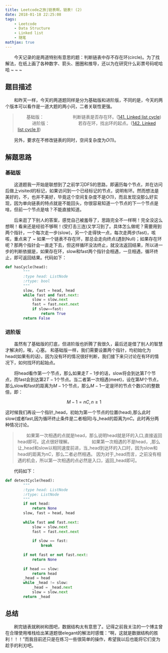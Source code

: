 ```yaml
---
title: Leetcode之旅|链表啊，链表! (2)
date: 2018-01-18 22:25:08
tags:
    - Leetcode
    - Data Structure
    - Linked list
    - 随笔
mathjax: true
---
```


　　今天记录的是两道特别有意思的题：判断链表中存不存在环(circle)。为了找解法，在纸上画了各种数字、箭头、圈圈和推导，还以为在研究什么彩票号码呢哈哈 ~ ~ ~

## 题目描述

　　和昨天一样，今天的两道题同样是分为基础版和进阶版，不同的是，今天的两个版本可以看作是一道大题的两小问，二者关联性更强。

>　　基础版：
> 　　
> 　　　　判断链表是否存在环。([141. Linked list cycle](https://leetcode.com/problems/linked-list-cycle/description//))
> 　
>　　进阶版：
>　　
>　　　　若存在环，找出环的起点。([142. Linked list cycle II](https://leetcode.com/problems/linked-list-cycle-ii/description/))　　 　 　

　　另外，要求在不修改链表的同时，空间复杂度为$O(1)$。

## 解题思路

### 基础版

　　这道题我一开始是联想到了之前学习DFS的思路，即遍历每个节点，并在访问后做上visited的标记，如果访问到一个已经标记的节点，说明有环。然而想法是美好的，不，也并不美好，毕竟这个空间复杂度不是$O(1)$，而且发现没那么好实现，因为单向链表的特点就是不能回头，你很容易知道一个节点的下一个节点是啥，但前一个节点是啥？不能直接知道。

　　后来逛了下别人的答案，感觉自己被羞辱了，思路完全不一样啊！完全没这么想啊！看来还是经验不够啊！(受打击三连)又学习到了。具体怎么做呢？需要用到两个指针，一个每次走一步(slow)，另一个走得快一点，每次走两步(fast)，咳咳，重点来了 ~ 如果一个链表不存在环，那总会走向终点(遇到Null)；如果存在环呢？那两个指针会一直走下去，但这样循环没法终止，就没法返回结果，所以进一步的判断依据是，如果存在环，slow和fast两个指针会相遇，一旦相遇，循环终止，即可返回结果。代码如下：

```python
def hasCycle(head):
        """
        :type head: ListNode
        :rtype: bool
        """
        slow, fast = head, head
        while fast and fast.next:
            slow = slow.next
            fast = fast.next.next
            if slow==fast:
                return True
        return False
```

### 进阶版

　　虽然有了基础版的打底，但进阶版也折腾了我很久，最后还是借了别人的智慧才解决的，唉，心塞。 和基础版一样，我们需要设置两个指针，均初始化为head(如果有的话)，因为没有环的情况很好判断，我们接下来只讨论在有环的情况下，如何找环的起始点。

　　将head看作第一个节点，那么如果走$T-1$步的话，slow将会到达第$T$个节点，而fast会到达第$2T-1$个节点。当二者第一次相遇(meet)，设在第$M$个节点，那么slow和fast的距离为$M-1$个节点，那么$M-1$一定是环的节点个数($C$)的整数倍，即：

$$M-1 = nC, n \ge 1$$

这时候我们再设一个指针_head，初始为第一个节点的位置(head),那么此时slow(或者fast,因为循环终止条件是二者相同)与_head的距离为$nC$。此时再分两种情况讨论。

>　　如果第一次相遇的点就是head，那么说明head就是环的入口,直接返回head即可。这点很好理解。
>　　
>　　如果第一次相遇的不是head，,那么让_head和slow以相同速度前进，当_head到达环的入口时，因为slow和head的距离为$nC$，那么二者必然相遇。 因为对于_head而言，之前没有相遇的机会，所以第一次相遇的点必然是入口，返回_head即可。

　　代码如下：

```python
def detectCycle(head):
        """
        :type head: ListNode
        :rtype: ListNode
        """
        if not head:
            return None
        slow, fast = head, head
        
        while fast and fast.next:
            slow = slow.next
            fast = fast.next.next
            
            if slow == fast:
                break
        
        if not fast or not fast.next:
            return None
        
        if head == slow:
            return head
        _head = head
        while _head != slow:
            _head = _head.next
            slow = slow.next
        return _head
```

## 总结

　　刷完链表就刷树和图吧，数据结构太有意思了。记得之前我关注的一个博主曾在合理使用堆栈给出某道题很elegant的解法时感慨：“啊，这就是数据结构的胜利！！！”而我目前还只是在练习一些很简单的操作，希望我以后也能将它们变为趁手的利刃吧。